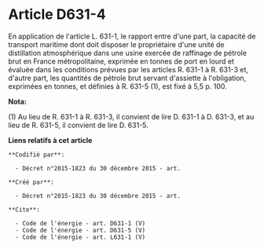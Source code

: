 # Article D631-4

En application de l'article L. 631-1, le rapport entre d'une part, la capacité de transport maritime dont doit disposer le
propriétaire d'une unité de distillation atmosphérique dans une usine exercée de raffinage de pétrole brut en France
métropolitaine, exprimée en tonnes de port en lourd et évaluée dans les conditions prévues par les articles R. 631-1 à R.
631-3 et, d'autre part, les quantités de pétrole brut servant d'assiette à l'obligation, exprimées en tonnes, et définies à
R. 631-5 (1), est fixé à 5,5 p. 100.

**Nota:**

(1) Au lieu de R. 631-1 à R. 631-3, il convient de lire D. 631-1 à D. 631-3, et au lieu de R. 631-5, il convient de lire D.
631-5.

**Liens relatifs à cet article**

	**Codifié par**:

	  - Décret n°2015-1823 du 30 décembre 2015 - art.

	**Créé par**:

	  - Décret n°2015-1823 du 30 décembre 2015 - art.

	**Cite**:

	  - Code de l'énergie - art. D631-1 (V)
	  - Code de l'énergie - art. D631-5 (V)
	  - Code de l'énergie - art. L631-1 (V)
